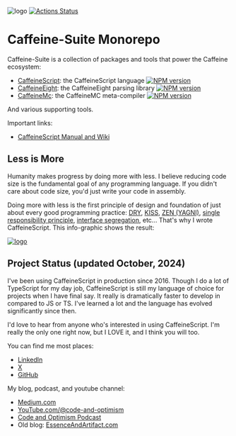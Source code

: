 ![logo](https://raw.githubusercontent.com/wiki/shanebdavis/caffeine-script/CaffeineScriptLogo.png)
[![Actions Status](https://github.com/caffeine-suite/caffeine-suite/workflows/test/badge.svg)](https://github.com/caffeine-suite/caffeine-suite/actions)

# Caffeine-Suite Monorepo

Caffeine-Suite is a collection of packages and tools that power the Caffeine ecosystem:

- [CaffeineScript](packages/caffeine-script): the CaffeineScript language [![NPM version](https://img.shields.io/npm/v/caffeine-script.svg)](https://www.npmjs.com/package/caffeine-script)
- [CaffeineEight](packages/caffeine-eight): the CaffeineEight parsing library [![NPM version](https://img.shields.io/npm/v/caffeine-eight.svg)](https://www.npmjs.com/package/caffeine-eight)
- [CaffeineMc](packages/caffeine-mc): the CaffeineMC meta-compiler [![NPM version](https://img.shields.io/npm/v/caffeine-mc.svg)](https://www.npmjs.com/package/caffeine-mc)

And various supporting tools.

Important links:

- [CaffeineScript Manual and Wiki](https://github.com/shanebdavis/caffeine-script/wiki)

## Less is More

Humanity makes progress by doing more with less. I believe reducing code size is the fundamental goal of any programming language. If you didn't care about code size, you'd just write your code in assembly.

Doing more with less is the first principle of design and foundation of just about every good programming practice: [DRY](https://en.wikipedia.org/wiki/Don%27t_repeat_yourself), [KISS](https://en.wikipedia.org/wiki/KISS_principle), [ZEN (YAGNI)](http://www.essenceandartifact.com/2016/02/yagni-and-building-in-house-frameworks.html), [single responsibility principle](https://en.wikipedia.org/wiki/Single_responsibility_principle), [interface segregation](https://en.wikipedia.org/wiki/Interface_segregation_principle), etc... That's why I wrote CaffeineScript. This info-graphic shows the result:

[![logo](https://raw.githubusercontent.com/wiki/shanebdavis/caffeine-script/Why-CaffeineScript-InfoGraphic.png)](https://raw.githubusercontent.com/wiki/shanebdavis/caffeine-script/Why-CaffeineScript-InfoGraphic-Large.png)

## Project Status (updated October, 2024)

I've been using CaffeineScript in production since 2016. Though I do a lot of TypeScript for my day job, CaffeineScript is still my language of choice for projects when I have final say. It really is dramatically faster to develop in compared to JS or TS. I've learned a lot and the language has evolved significantly since then.

I'd love to hear from anyone who's interested in using CaffeineScript. I'm really the only one right now, but I LOVE it, and I think you will too.

You can find me most places:

- [LinkedIn](https://www.linkedin.com/in/shane-brinkman-davis-delamore-b340676/)
- [X](https://x.com/shanebdavis)
- [GitHub](https://github.com/shanebdavis)

My blog, podcast, and youtube channel:

- [Medium.com](https://medium.com/@shanebdavis)
- [YouTube.com/@code-and-optimism](https://youtube.com/@code-and-optimism)
- [Code and Optimism Podcast](https://shows.acast.com/code-and-optimism)
- Old blog: [EssenceAndArtifact.com](https://essenceandartifact.com)
